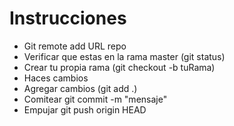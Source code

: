 


# Instrucciones
  - Git remote add  URL repo
  - Verificar que estas en la rama master (git status)
  - Crear tu propia rama (git checkout -b tuRama)
  - Haces cambios
  - Agregar cambios (git add .)
  - Comitear git commit -m "mensaje" 
  - Empujar git push origin HEAD
